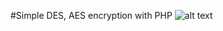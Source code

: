 #Simple DES, AES encryption with PHP
![alt text](http://i.piccy.info/i9/d8a482791c16cc3153991ab41bf3cbe5/1512428848/56957/1202380/crypt.png)
